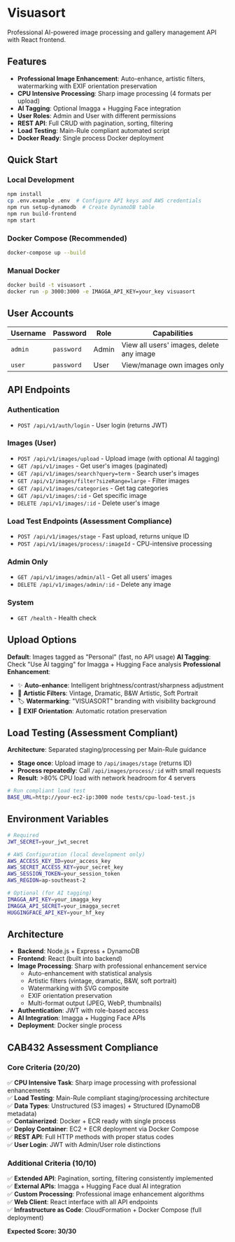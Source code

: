 # Visuasort

Professional AI-powered image processing and gallery management API with React frontend.

## Features
- **Professional Image Enhancement**: Auto-enhance, artistic filters, watermarking with EXIF orientation preservation
- **CPU Intensive Processing**: Sharp image processing (4 formats per upload)
- **AI Tagging**: Optional Imagga + Hugging Face integration
- **User Roles**: Admin and User with different permissions
- **REST API**: Full CRUD with pagination, sorting, filtering
- **Load Testing**: Main-Rule compliant automated script
- **Docker Ready**: Single process Docker deployment

## Quick Start

### Local Development
```bash
npm install
cp .env.example .env  # Configure API keys and AWS credentials
npm run setup-dynamodb  # Create DynamoDB table
npm run build-frontend
npm start
```

### Docker Compose (Recommended)
```bash
docker-compose up --build
```

### Manual Docker
```bash
docker build -t visuasort .
docker run -p 3000:3000 -e IMAGGA_API_KEY=your_key visuasort
```

## User Accounts

| Username | Password | Role | Capabilities |
|----------|----------|------|-------------|
| `admin` | `password` | Admin | View all users' images, delete any image |
| `user` | `password` | User | View/manage own images only |

## API Endpoints

### Authentication
- `POST /api/v1/auth/login` - User login (returns JWT)

### Images (User)
- `POST /api/v1/images/upload` - Upload image (with optional AI tagging)
- `GET /api/v1/images` - Get user's images (paginated)
- `GET /api/v1/images/search?query=term` - Search user's images
- `GET /api/v1/images/filter?sizeRange=large` - Filter images
- `GET /api/v1/images/categories` - Get tag categories
- `GET /api/v1/images/:id` - Get specific image
- `DELETE /api/v1/images/:id` - Delete user's image

### Load Test Endpoints (Assessment Compliance)
- `POST /api/v1/images/stage` - Fast upload, returns unique ID
- `POST /api/v1/images/process/:imageId` - CPU-intensive processing

### Admin Only
- `GET /api/v1/images/admin/all` - Get all users' images
- `DELETE /api/v1/images/admin/:id` - Delete any image

### System
- `GET /health` - Health check

## Upload Options

**Default**: Images tagged as "Personal" (fast, no API usage)
**AI Tagging**: Check "Use AI tagging" for Imagga + Hugging Face analysis
**Professional Enhancement**:
- ✨ **Auto-enhance**: Intelligent brightness/contrast/sharpness adjustment
- 🎨 **Artistic Filters**: Vintage, Dramatic, B&W Artistic, Soft Portrait
- 🏷️ **Watermarking**: "VISUASORT" branding with visibility background
- 🔄 **EXIF Orientation**: Automatic rotation preservation

## Load Testing (Assessment Compliant)

**Architecture**: Separated staging/processing per Main-Rule guidance
- **Stage once**: Upload image to `/api/images/stage` (returns ID)
- **Process repeatedly**: Call `/api/images/process/:id` with small requests
- **Result**: >80% CPU load with network headroom for 4 servers

```bash
# Run compliant load test
BASE_URL=http://your-ec2-ip:3000 node tests/cpu-load-test.js
```

## Environment Variables

```bash
# Required
JWT_SECRET=your_jwt_secret

# AWS Configuration (local development only)
AWS_ACCESS_KEY_ID=your_access_key
AWS_SECRET_ACCESS_KEY=your_secret_key
AWS_SESSION_TOKEN=your_session_token
AWS_REGION=ap-southeast-2

# Optional (for AI tagging)
IMAGGA_API_KEY=your_imagga_key
IMAGGA_API_SECRET=your_imagga_secret
HUGGINGFACE_API_KEY=your_hf_key
```

## Architecture

- **Backend**: Node.js + Express + DynamoDB
- **Frontend**: React (built into backend)
- **Image Processing**: Sharp with professional enhancement service
  - Auto-enhancement with statistical analysis
  - Artistic filters (vintage, dramatic, B&W, soft portrait)
  - Watermarking with SVG composite
  - EXIF orientation preservation
  - Multi-format output (JPEG, WebP, thumbnails)
- **Authentication**: JWT with role-based access
- **AI Integration**: Imagga + Hugging Face APIs
- **Deployment**: Docker single process

## CAB432 Assessment Compliance

### Core Criteria (20/20)
✅ **CPU Intensive Task**: Sharp image processing with professional enhancements  
✅ **Load Testing**: Main-Rule compliant staging/processing architecture  
✅ **Data Types**: Unstructured (S3 images) + Structured (DynamoDB metadata)  
✅ **Containerized**: Docker + ECR ready with single process  
✅ **Deploy Container**: EC2 + ECR deployment via Docker Compose  
✅ **REST API**: Full HTTP methods with proper status codes  
✅ **User Login**: JWT with Admin/User role distinctions  

### Additional Criteria (10/10)
✅ **Extended API**: Pagination, sorting, filtering consistently implemented  
✅ **External APIs**: Imagga + Hugging Face dual AI integration  
✅ **Custom Processing**: Professional image enhancement algorithms  
✅ **Web Client**: React interface with all API endpoints  
✅ **Infrastructure as Code**: CloudFormation + Docker Compose (full deployment)

**Expected Score: 30/30**